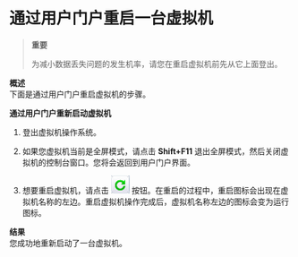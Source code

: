 # 通过用户门户重启一台虚拟机

> **重要**
>
> 为减小数据丢失问题的发生机率，请您在重启虚拟机前先从它上面登出。

**概述**<br/>
下面是通过用户门户重启虚拟机的步骤。

**通过用户门户重新启动虚拟机**

1. 登出虚拟机操作系统。

2. 如果您虚拟机当前是全屏模式，请点击 **Shift+F11** 退出全屏模式，然后关闭虚拟机的控制台窗口。您将会返回到用户门户界面。

3. 想要重启虚拟机，请点击 ![restartButton](../images/restartButton.png) 按钮。在重启的过程中，重启图标会出现在虚拟机名称的左边。重启虚拟机操作完成后，虚拟机名称左边的图标会变为运行图标。

**结果**<br/>
您成功地重新启动了一台虚拟机。
